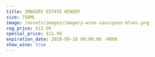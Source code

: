 ```yaml
---
title: IMAGERY ESTATE WINERY
size: 750ML
image: /assets/images/imagery-wine-sauvignon-blanc.png
reg_price: $13.99
special_price: $11.99
expiration_date: 2018-09-18 00:00:00 -0600
show_wine: true
---
```



